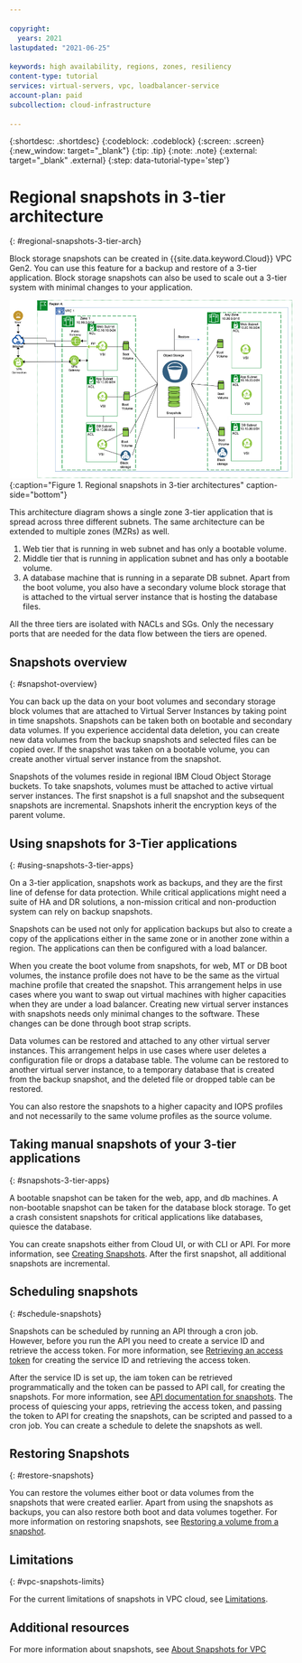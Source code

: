 ```yaml
---

copyright:
  years: 2021
lastupdated: "2021-06-25"

keywords: high availability, regions, zones, resiliency
content-type: tutorial
services: virtual-servers, vpc, loadbalancer-service
account-plan: paid
subcollection: cloud-infrastructure

---
```


{:shortdesc: .shortdesc}
{:codeblock: .codeblock}
{:screen: .screen}
{:new_window: target="_blank"}
{:tip: .tip}
{:note: .note}
{:external: target="_blank" .external}
{:step: data-tutorial-type='step'}


# Regional snapshots in 3-tier architecture
{: #regional-snapshots-3-tier-arch}

Block storage snapshots can be created in {{site.data.keyword.Cloud}} VPC Gen2. You can use this feature for a backup and restore of a 3-tier application. Block storage snapshots can also be used to scale out a 3-tier system with minimal changes to your application. 

 ![Block storage.](images/ha-block-storage-arch.png){:caption="Figure 1. Regional snapshots in 3-tier architectures" caption-side="bottom"}

This architecture diagram shows a single zone 3-tier application that is spread across three different subnets. The same architecture can be extended to multiple zones (MZRs) as well.

1.	Web tier that is running in web subnet and has only a bootable volume.
2.	Middle tier that is running in application subnet and has only a bootable volume.
3.	A database machine that is running in a separate DB subnet. Apart from the boot volume, you also have a secondary volume block storage that is attached to the virtual server instance that is hosting the database files.

All the three tiers are isolated with NACLs and SGs. Only the necessary ports that are needed for the data flow between the tiers are opened.

## Snapshots overview
{: #snapshot-overview}

You can back up the data on your boot volumes and secondary storage block volumes that are attached to Virtual Server Instances by taking point in time snapshots. Snapshots can be taken both on bootable and secondary data volumes. If you experience accidental data deletion, you can create new data volumes from the backup snapshots and selected files can be copied over. If the snapshot was taken on a bootable volume, you can create another virtual server instance from the snapshot.

Snapshots of the volumes reside in regional IBM Cloud Object Storage buckets. To take snapshots, volumes must be attached to active virtual server instances. The first snapshot is a full snapshot and the subsequent snapshots are incremental. Snapshots inherit the encryption keys of the parent volume. 

## Using snapshots for 3-Tier applications
{: #using-snapshots-3-tier-apps}

On a 3-tier application, snapshots work as backups, and they are the first line of defense for data protection. While critical applications might need a suite of HA and DR solutions, a non-mission critical and non-production system can rely on backup snapshots.

Snapshots can be used not only for application backups but also to create a copy of the applications either in the same zone or in another zone within a region. The applications can then be configured with a load balancer. 

When you create the boot volume from snapshots, for web, MT or DB boot volumes, the instance profile does not have to be the same as the virtual machine profile that created the snapshot. This arrangement helps in use cases where you want to swap out virtual machines with higher capacities when they are under a load balancer. Creating new virtual server instances with snapshots needs only minimal changes to the software. These changes can be done through boot strap scripts.

Data volumes can be restored and attached to any other virtual server instances. This arrangement helps in use cases where user deletes a configuration file or drops a database table. The volume can be restored to another virtual server instance, to a temporary database that is created from the backup snapshot, and the deleted file or dropped table can be restored. 

You can also restore the snapshots to a higher capacity and IOPS profiles and not necessarily to the same volume profiles as the source volume.

## Taking manual snapshots of your 3-tier applications
{: #snapshots-3-tier-apps}

A bootable snapshot can be taken for the web, app, and db machines. A non-bootable snapshot can be taken for the database block storage. To get a crash consistent snapshots for critical applications like databases, quiesce the database.

You can create snapshots either from Cloud UI, or with CLI or API. For more information, see [Creating Snapshots](/docs/vpc?topic=vpc-snapshots-vpc-create). After the first snapshot, all additional snapshots are incremental.

## Scheduling snapshots
{: #schedule-snapshots}

Snapshots can be scheduled by running an API through a cron job. However, before you run the API you need to create a service ID and retrieve the access token. For more information, see [Retrieving an access token](/docs/key-protect?topic=key-protect-retrieve-access-token) for creating the service ID and retrieving the access token. 

After the service ID is set up, the iam token can be retrieved programmatically and the token can be passed to API call, for creating the snapshots. For more information, see [API documentation for snapshots](/apidocs/vpc#create-snapshot). The process of quiescing your apps, retrieving the access token, and passing the token to API for creating the snapshots, can be scripted and passed to a cron job. You can create a schedule to delete the snapshots as well.

## Restoring Snapshots
{: #restore-snapshots}

You can restore the volumes either boot or data volumes from the snapshots that were created earlier. Apart from using the snapshots as backups, you can also restore both boot and data volumes together. For more information on restoring snapshots, see [Restoring a volume from a snapshot](/docs/vpc?topic=vpc-snapshots-vpc-restore#snapshots-vpc-restore). 

## Limitations
{: #vpc-snapshots-limits}

For the current limitations of snapshots in VPC cloud, see [Limitations](/docs/vpc?topic=vpc-snapshots-vpc-about#snapshots-vpc-limitations). 

## Additional resources

For more information about snapshots, see [About Snapshots for VPC](/docs/vpc?topic=vpc-snapshots-vpc-about)

